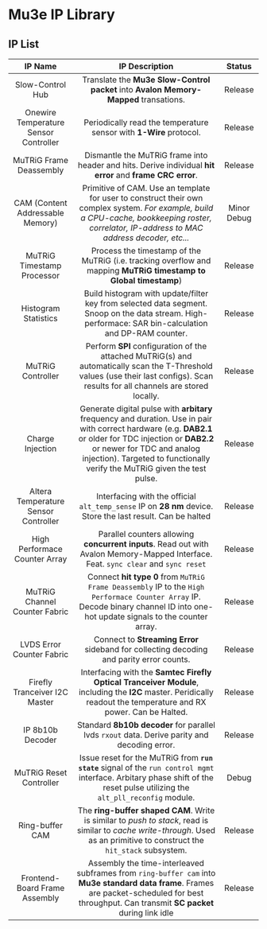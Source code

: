 # Mu3e IP Library

## IP List

|IP Name|IP Description|Status|
|:-----:|:------------:|:----:|
|Slow-Control Hub|Translate the **Mu3e Slow-Control packet** into **Avalon Memory-Mapped** transations.|Release|
|Onewire Temperature Sensor Controller|Periodically read the temperature sensor with **1-Wire** protocol.|Release| 
|MuTRiG Frame Deassembly|Dismantle the MuTRiG frame into header and hits. Derive individual **hit error** and **frame CRC error**.|Release|
|CAM (Content Addressable Memory)|Primitive of CAM. Use an template for user to construct their own complex system. *For example, build a CPU-cache, bookkeeping roster, correlator, IP-address to MAC address decoder, etc...*|Minor Debug|
|MuTRiG Timestamp Processor|Process the timestamp of the MuTRiG (i.e. tracking overflow and mapping **MuTRiG timestamp to Global timestamp**)|Release|
|Histogram Statistics|Build histogram with update/filter key from selected data segment. Snoop on the data stream. High-performace: SAR bin-calculation and DP-RAM counter.|Release|
|MuTRiG Controller|Perform **SPI** configuration of the attached MuTRiG(s) and automatically scan the T-Threshold values (use their last configs). Scan results for all channels are stored locally.|Release|
|Charge Injection|Generate digital pulse with **arbitary** frequency and duration. Use in pair with correct hardware (e.g. **DAB2.1** or older for TDC injection or **DAB2.2** or newer for TDC and analog injection). Targeted to functionally verify the MuTRiG given the test pulse.|Release|
|Altera Temperature Sensor Controller|Interfacing with the official `alt_temp_sense` IP on **28 nm** device. Store the last result. Can be halted|Release|
|High Performace Counter Array|Parallel counters allowing **concurrent inputs**. Read out with Avalon Memory-Mapped Interface. Feat. `sync clear` and `sync reset`|Release|
|MuTRiG Channel Counter Fabric|Connect **hit type 0** from `MuTRiG Frame Deassembly` IP to the `High Performace Counter Array` IP. Decode binary channel ID into one-hot update signals to the counter array.|Release| 
|LVDS Error Counter Fabric|Connect to **Streaming Error** sideband for collecting decoding and parity error counts.|Release|
|Firefly Tranceiver I2C Master|Interfacing with the **Samtec Firefly Optical Tranceiver Module**, including the **I2C** master. Peridically readout the temperature and RX power. Can be Halted.|Release|
|IP 8b10b Decoder|Standard **8b10b decoder** for parallel lvds `rxout` data. Derive parity and decoding error.|Release|
|MuTRiG Reset Controller|Issue reset for the MuTRiG from **`run state`** signal of the `run control mgmt` interface. Arbitary phase shift of the reset pulse utilizing the `alt_pll_reconfig` module.|Debug|
|Ring-buffer CAM|The **ring-buffer shaped CAM**. Write is similar to *push to stack*, read is similar to *cache write-through*. Used as an primitive to construct the `hit_stack` subsystem.|Release|
|Frontend-Board Frame Assembly|Assembly the time-interleaved subframes from `ring-buffer cam` into **Mu3e standard data frame**. Frames are packet-scheduled for best throughput. Can transmit **SC packet** during link idle|Release| 

